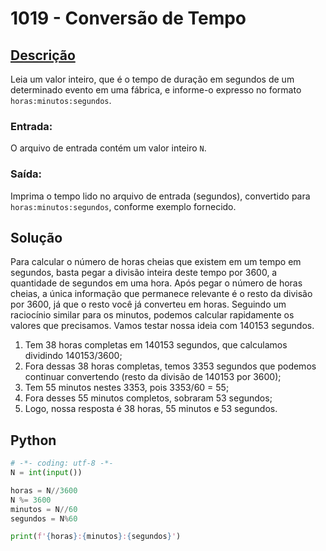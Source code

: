 # 1019 - Conversão de Tempo

## [Descrição](https://www.beecrowd.com.br/judge/pt/problems/view/1019)

Leia um valor inteiro, que é o tempo de duração em segundos de um determinado evento em uma fábrica, e informe-o expresso no formato `horas:minutos:segundos`.

### Entrada:
O arquivo de entrada contém um valor inteiro `N`.

### Saída:
Imprima o tempo lido no arquivo de entrada (segundos), convertido para `horas:minutos:segundos`, conforme exemplo fornecido.

## Solução

Para calcular o número de horas cheias que existem em um tempo em segundos, basta pegar a divisão inteira deste tempo por 3600, a quantidade de segundos em uma hora. Após pegar o número de horas cheias, a única informação que permanece relevante é o resto da divisão por 3600, já que o resto você já converteu em horas. Seguindo um raciocínio similar para os minutos, podemos calcular rapidamente os valores que precisamos. Vamos testar nossa ideia com 140153 segundos.

1. Tem 38 horas completas em 140153 segundos, que calculamos dividindo 140153/3600;
2. Fora dessas 38 horas completas, temos 3353 segundos que podemos continuar convertendo (resto da divisão de 140153 por 3600);
3. Tem 55 minutos nestes 3353, pois 3353/60 = 55;
4. Fora desses 55 minutos completos, sobraram 53 segundos;
5. Logo, nossa resposta é 38 horas, 55 minutos e 53 segundos.

## Python

```Python
# -*- coding: utf-8 -*-
N = int(input())

horas = N//3600
N %= 3600
minutos = N//60
segundos = N%60

print(f'{horas}:{minutos}:{segundos}')
```
